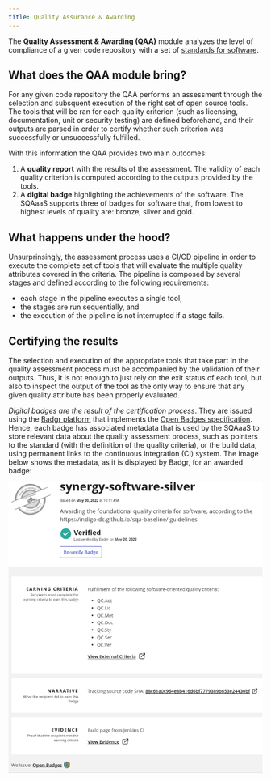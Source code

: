```yaml
---
title: Quality Assurance & Awarding
---
```


The **Quality Assessment & Awarding (QAA)** module analyzes the level of
compliance of a given code repository with a set of
[standards for software](https://github.com/indigo-dc/sqa-baseline).

## What does the QAA module bring?
For any given code repository the QAA performs an assessment through the
selection and subsquent execution of the right set of open source tools. The
tools that will be ran for each quality criterion (such as licensing,
documentation, unit or security testing) are defined beforehand, and their
outputs are parsed in order to certify whether such criterion was successfully
or unsuccessfully fulfilled.

With this information the QAA provides two main outcomes:
1. A **quality report** with the results of the assessment. The validity of
   each quality criterion is computed according to the outputs provided by the
   tools.
2. A **digital badge** highlighting the achievements of the software. The
   SQAaaS supports three of badges for software that, from lowest to highest
   levels of quality are: bronze, silver and gold.

## What happens under the hood?
Unsurprinsingly, the assessment process uses a CI/CD pipeline in order to
execute the complete set of tools that will evaluate the multiple quality
attributes covered in the criteria. The pipeline is composed by several stages
and defined according to the following requirements:
- each stage in the pipeline executes a single tool,
- the stages are run sequentially, and
- the execution of the pipeline is not interrupted if a stage fails.

## Certifying the results
The selection and execution of the appropriate tools that take part in the
quality assessment process must be accompanied by the validation of their
outputs. Thus, it is not enough to just rely on the exit status of each tool,
but also to inspect the output of the tool as the only way to ensure that any
given quality attribute has been properly evaluated.

*Digital badges are the result of the certification process*. They are issued
using the [Badgr platform](https://info.badgr.com/) that implements the [Open
Badges specification](https://openbadges.org/). Hence, each badge has
associated metadata that is used by the SQAaaS to store relevant data about
the quality assessment process, such as pointers to the standard (with the
definition of the quality criteria), or the build data, using permanent links
to the continuous integration (CI) system. The image below shows the metadata,
as it is displayed by Badgr, for an awarded badge:

<p align="center">
  <img src="/img/badge_metadata.png" alt="Badge metadata"/>
</p>
